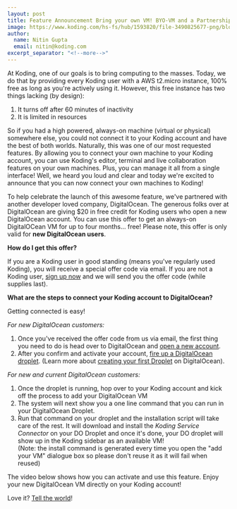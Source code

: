 ```yaml
---
layout: post
title: Feature Announcement Bring your own VM! BYO-VM and a Partnership with DigitalOcean!
image: https://www.koding.com/hs-fs/hub/1593820/file-3490825677-png/blog-files/unnamed.png?t=1475265944157&width=548&height=281&name=unnamed.png
author:
  name: Nitin Gupta
  email: nitin@koding.com
excerpt_separator: "<!--more-->"
---
```


At Koding, one of our goals is to bring computing to the masses. Today, we do that by providing every Koding user with a AWS t2.micro instance, 100% free as long as you're actively using it. However, this free instance has two things lacking (by design):

1. It turns off after 60 minutes of inactivity
2. It is limited in resources
<!--more-->

So if you had a high powered, always-on machine (virtual or physical) somewhere else, you could not connect it to your Koding account and have the best of both worlds. Naturally, this was one of our most requested features. By allowing you to connect your own machine to your Koding account, you can use Koding's editor, terminal and live collaboration features on your own machines. Plus, you can manage it all from a single interface! Well, we heard you loud and clear and today we're excited to announce that you can now connect your own machines to Koding!

To help celebrate the launch of this awesome feature, we've partnered with another developer loved company, DigitalOcean. The generous folks over at DigitalOcean are giving $20 in free credit for Koding users who open a new DigitalOcean account. You can use this offer to get an always-on DigitalOCean VM for up to four months... free! Please note, this offer is only valid for **new DigitalOcean users**.

**How do I get this offer?**

If you are a Koding user in good standing (means you've regularly used Koding), you will receive a special offer code via email. If you are not a Koding user, [sign up now][2] and we will send you the offer code (while supplies last).

**What are the steps to connect your Koding account to DigitalOcean?**

Getting connected is easy!

_For new DigitalOcean customers:_

1. Once you've received the offer code from us via email, the first thing you need to do is head over to DigitalOcean and [open a new account][3].
2. After you confirm and activate your account, [fire up a DigitalOcean droplet][4]. (Learn more about [creating your first Droplet][5] on DigitalOcean).

_For new and current DigitalOcean customers:_

1. Once the droplet is running, hop over to your Koding account and kick off the process to add your DigitalOcean VM
2. The system will next show you a one line command that you can run in your DigitalOcean Droplet.
3. Run that command on your droplet and the installation script will take care of the rest. It will download and install the _Koding Service Connector_ on your DO Droplet and once it's done, your DO droplet will show up in the Koding sidebar as an available VM!  
(Note: the install command is generated every time you open the "add your VM" dialogue box so please don't reuse it as it will fail when reused)

The video below shows how you can activate and use this feature. Enjoy your new DigitalOcean VM directly on your Koding account!

Love it? [Tell the world][6]!

[1]: https://www.koding.com/hs-fs/hub/1593820/file-3490825677-png/blog-files/unnamed.png?t=1475265944157&width=548&height=281&name=unnamed.png
[2]: https://koding.com
[3]: https://www.digitalocean.com/koding?utm_medium=partnerships&utm_source=koding&utm_campaign=bloglaunch
[4]: https://cloud.digitalocean.com/droplets/new?utm_medium=partnerships&utm_source=koding&utm_campaign=bloglaunch
[5]: https://www.digitalocean.com/community/tutorials/how-to-create-your-first-digitalocean-droplet-virtual-server?utm_medium=partnerships&utm_source=koding&utm_campaign=bloglaunch
[6]: https://twitter.com/home?status=I%E2%80%99ve%20just%20connected%20my%20new%20%40digitalocean%20VM%20to%20my%20%40koding%20account%E2%80%A6%20for%20free!%20http://blog.koding.com/2015/07/byo-vm/

